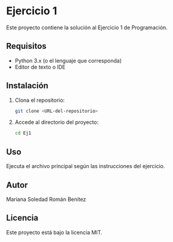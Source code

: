 # Ejercicio 1

Este proyecto contiene la solución al Ejercicio 1 de Programación.

## Requisitos

- Python 3.x (o el lenguaje que corresponda)
- Editor de texto o IDE

## Instalación

1. Clona el repositorio:
    ```bash
    git clone <URL-del-repositorio>
    ```
2. Accede al directorio del proyecto:
    ```bash
    cd Ej1
    ```

## Uso

Ejecuta el archivo principal según las instrucciones del ejercicio.

## Autor

Mariana Soledad Román Benítez

## Licencia

Este proyecto está bajo la licencia MIT.